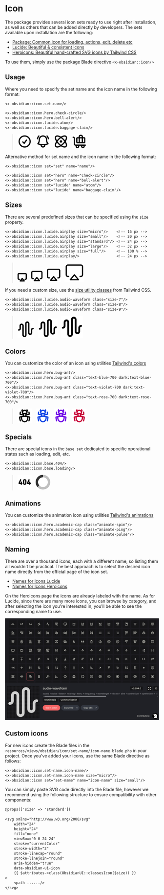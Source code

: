 # Icon

The package provides several icon sets ready to use right after installation, as well as others that can be added directly by developers. The sets available upon installation are the following:

* [Package: Common icon for loading, actions, edit, delete etc](https://github.com/emkcloud/obsidian-ui)
* [Lucide: Beautiful & consistent icons](https://lucide.dev/)
* [Heroicons: Beautiful hand-crafted SVG icons by Tailwind CSS](https://heroicons.com/)

To use them, simply use the package Blade directive `<x-obsidian::icon/>`

## Usage

Where you need to specify the set name and the icon name in the following format:

```blade
<x-obsidian::icon.set.name/>
```

```blade
<x-obsidian::icon.hero.check-circle/>
<x-obsidian::icon.hero.bell-alert/>
<x-obsidian::icon.lucide.atom/>
<x-obsidian::icon.lucide.baggage-claim/>
```

><picture>
>  <source media="(prefers-color-scheme: dark)" srcset="../images/check-circle-white.svg">
>  <img src="../images/check-circle-black.svg">
></picture>&nbsp;
><picture>
>  <source media="(prefers-color-scheme: dark)" srcset="../images/bell-alert-white.svg">
>  <img src="../images/bell-alert-black.svg">
></picture>&nbsp;
><picture>
>  <source media="(prefers-color-scheme: dark)" srcset="../images/atom-white.svg">
>  <img src="../images/atom-black.svg">
></picture>&nbsp;
><picture>
>  <source media="(prefers-color-scheme: dark)" srcset="../images/baggage-claim-white.svg">
>  <img src="../images/baggage-claim-black.svg">
></picture>

Alternative method for set name and the icon name in the following format:

```blade
<x-obsidian::icon set="set" name="name"/>
```

```blade
<x-obsidian::icon set="hero" name="check-circle"/> 
<x-obsidian::icon set="hero" name="bell-alert"/> 
<x-obsidian::icon set="lucide" name="atom"/>
<x-obsidian::icon set="lucide" name="baggage-claim"/>
```

## Sizes

There are several predefined sizes that can be specified using the `size` property.

```blade
<x-obsidian::icon.lucide.airplay size="micro"/>    <!-- 16 px -->
<x-obsidian::icon.lucide.airplay size="small"/>    <!-- 20 px -->
<x-obsidian::icon.lucide.airplay size="standard"/> <!-- 24 px -->
<x-obsidian::icon.lucide.airplay size="large"/>    <!-- 32 px -->
<x-obsidian::icon.lucide.airplay size="full"/>     <!-- 100 % -->
<x-obsidian::icon.lucide.airplay/>                 <!-- 24 px -->
```
><picture>
>  <source media="(prefers-color-scheme: dark)" srcset="../images/airplay-16-white.svg">
>  <img src="../images/airplay-16-black.svg">
></picture>&nbsp;
><picture>
>  <source media="(prefers-color-scheme: dark)" srcset="../images/airplay-20-white.svg">
>  <img src="../images/airplay-20-black.svg">
></picture>&nbsp;
><picture>
>  <source media="(prefers-color-scheme: dark)" srcset="../images/airplay-24-white.svg">
>  <img src="../images/airplay-24-black.svg">
></picture>&nbsp;
><picture>
>  <source media="(prefers-color-scheme: dark)" srcset="../images/airplay-32-white.svg">
>  <img src="../images/airplay-32-black.svg">
></picture>

If you need a custom size, use the [size utility classes](https://tailwindcss.com/docs/width) from Tailwind CSS.

```blade
<x-obsidian::icon.lucide.audio-waveform class="size-7"/>
<x-obsidian::icon.lucide.audio-waveform class="size-8"/>
<x-obsidian::icon.lucide.audio-waveform class="size-9"/>
```

><picture>
>  <source media="(prefers-color-scheme: dark)" srcset="../images/waveform-28-white.svg">
>  <img src="../images/waveform-28-black.svg">
></picture>&nbsp;
><picture>
>  <source media="(prefers-color-scheme: dark)" srcset="../images/waveform-32-white.svg">
>  <img src="../images/waveform-32-black.svg">
></picture>&nbsp;
><picture>
>  <source media="(prefers-color-scheme: dark)" srcset="../images/waveform-36-white.svg">
>  <img src="../images/waveform-36-black.svg">
></picture>

## Colors

You can customize the color of an icon using utilities [Tailwind's colors](https://tailwindcss.com/docs/color)

```blade
<x-obsidian::icon.hero.bug-ant/>
<x-obsidian::icon.hero.bug-ant class="text-blue-700 dark:text-blue-700"/>
<x-obsidian::icon.hero.bug-ant class="text-violet-700 dark:text-violet-700"/>
<x-obsidian::icon.hero.bug-ant class="text-rose-700 dark:text-rose-700"/>
```

><picture>
>  <source media="(prefers-color-scheme: dark)" srcset="../images/bug-ant-white.svg">
>  <img src="../images/bug-ant-black.svg">
></picture>&nbsp;
><picture>
>  <source media="(prefers-color-scheme: dark)" srcset="../images/bug-ant-blue.svg">
>  <img src="../images/bug-ant-blue.svg">
></picture>&nbsp;
><picture>
>  <source media="(prefers-color-scheme: dark)" srcset="../images/bug-ant-violet.svg">
>  <img src="../images/bug-ant-violet.svg">
></picture>&nbsp;
><picture>
>  <source media="(prefers-color-scheme: dark)" srcset="../images/bug-ant-rose.svg">
>  <img src="../images/bug-ant-rose.svg">
></picture>

## Specials

There are special icons in the `base set` dedicated to specific operational states such as loading, edit, etc.

```blade
<x-obsidian::icon.base.404/>
<x-obsidian::icon.base.loading/>
```

><picture>
>  <source media="(prefers-color-scheme: dark)" srcset="../images/error-404-white1.svg">
>  <img src="../images/error-404-black1.svg">
></picture>&nbsp;
><picture>
>  <source media="(prefers-color-scheme: dark)" srcset="../images/loading-white3.svg">
>  <img src="../images/loading-black3.svg">
></picture>&nbsp;

## Animations

You can customize the animation icon using utilities [Tailwind's animations](https://tailwindcss.com/docs/animation#adding-a-spin-animation)

```blade
<x-obsidian::icon.hero.academic-cap class="animate-spin"/>
<x-obsidian::icon.hero.academic-cap class="animate-ping"/>
<x-obsidian::icon.hero.academic-cap class="animate-pulse"/>
```

## Naming

There are over a thousand icons, each with a different name, so listing them all wouldn't be practical. The best approach is to select the desired icon name directly from the official page of the icon set.

* [Names for Icons Lucide](https://lucide.dev/icons)
* [Names for Icons Heroicons](https://heroicons.com/)

On the Heroicons page the icons are already labeled with the name. As for Lucide, since there are many more icons, you can browse by category, and after selecting the icon you're interested in, you'll be able to see the corresponding name to use.

[![Lucide](../images/lucide-search.jpg)](https://lucide.dev/icons)

## Custom icons

For new icons create the Blade files in the `resources/views/obsidian/icon/set-name/icon-name.blade.php` in your project. Once you've added your icons, use the same Blade directive as follows:

```blade
<x-obsidian::icon.set-name.icon-name/>
<x-obsidian::icon.set-name.icon-name size="micro"/>
<x-obsidian::icon set="set-name" name="icon-name" size="small"/>
```

You can simply paste SVG code directly into the Blade file, however we recommend using the following structure to ensure compatibility with other components:

```blade
@props(['size' => 'standard'])

<svg xmlns="http://www.w3.org/2000/svg"
    width="24"
    height="24"
    fill="none"
    viewBox="0 0 24 24"
    stroke="currentColor"
    stroke-width="2"
    stroke-linecap="round"
    stroke-linejoin="round"
    aria-hidden="true"
    data-obsidian-ui-icon
    {{ $attributes->class(ObsidianUI::classesIcon($size)) }}
>
    <path ....../>
</svg>
```

